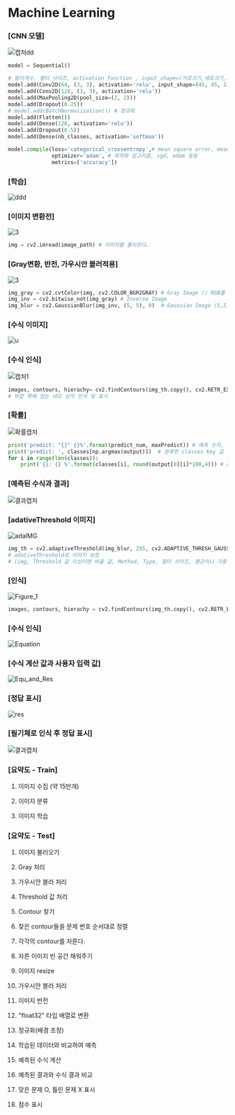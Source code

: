 # Machine Learning

### [CNN 모델]

![캡처dd](README.assets/CNN.JPG)

```python
model = Sequential()

# 필터개수, 필터 사이즈, activation function , input_shape=(가로크기,세로크기,차원)
model.add(Conv2D(64, (3, 3), activation='relu', input_shape=(45, 45, 1)))
model.add(Conv2D(128, (3, 3), activation='relu'))
model.add(MaxPooling2D(pool_size=(2, 2)))
model.add(Dropout(0.25))
# model.add(BatchNormalization()) # 정규화
model.add(Flatten())
model.add(Dense(128, activation='relu'))
model.add(Dropout(0.5))
model.add(Dense(nb_classes, activation='softmax'))

model.compile(loss='categorical_crossentropy',# mean square error, mean absolute error 등 사용 가능
              optimizer='adam',	# 최적화 알고리즘, sgd, adam 등등
              metrics=['accuracy'])
```





### [학습]

![ddd](README.assets/train.JPG)







### [이미지 변환전] 

![3](README.assets/3.jpg)

```python
img = cv2.imread(image_path) # 이미지를 불러온다.
```



### [Gray변환, 반전, 가우시안 블러적용]

![3](README.assets/3.PNG)

```python
img_gray = cv2.cvtColor(img, cv2.COLOR_BGR2GRAY) # Gray Image // RGB를 Gray로 변환(3차원 -> 1차원)
img_inv = cv2.bitwise_not(img_gray)	# Inverse Image
img_blur = cv2.GaussianBlur(img_inv, (5, 5), 0)  # Gaussian Image (5,5) 필터로 적용
```



### [수식 이미지]

![u](README.assets/u.jpg)





### [수식 인식]

![캡처1](README.assets/캡처1.PNG)

```python
images, contours, hierachy= cv2.findContours(img_th.copy(), cv2.RETR_EXTERNAL, cv2.CHAIN_APPROX_SIMPLE)
# 바깥 쪽에 있는 네모 상자 인식 및 표시
```





### [확률]

![확률캡처](README.assets/확률.PNG)

```python
print('predict: "{}" {}%'.format(predict_num, maxPredict)) # 예측 숫자, 가장 높은 확률의 숫자
print('predict: ', classes[np.argmax(output)]) 	# 분류한 classes key 값
for i in range(len(classes)):
    print('{}: {} %'.format(classes[i], round(output[0][i]*100,4))) # classes 각각의 확률
```





### [예측된 수식과 결과]

![결과캡처](README.assets/결과캡처.PNG)



### [adativeThreshold 이미지]

![adaIMG](README.assets/adaIMG.JPG)

```python
img_th = cv2.adaptiveThreshold(img_blur, 255, cv2.ADAPTIVE_THRESH_GAUSSIAN_C, cv2.THRESH_BINARY_INV, 5, 2)
# adativeThreshold로 이미지 보정
# (img, Threshold 값 이상이면 바꿀 값, Method, Type, 필터 사이즈, 평균이나 가중평균에서 차감할 값)
```



### [인식]

![Figure_1](README.assets/Figure_1.jpeg)

```python
images, contours, hierachy = cv2.findContours(img_th.copy(), cv2.RETR_EXTERNAL, cv2.CHAIN_APPROX_SIMPLE)
```





### [수식 인식]

![Equation](README.assets/Equation.jpg)





### [수식 계산 값과 사용자 입력 값]

![Equ_and_Res](README.assets/Equ_and_Res.jpg)





### [정답 표시]

![res](README.assets/res.JPG)



### [필기체로 인식 후 정답 표시]

![결과캡처](README.assets/결과캡처-1591354410709.JPG)





### [요약도 - Train]

1) 이미지 수집 (약 15만개)

2) 이미지 분류

3) 이미지 학습



### [요약도 - Test]

1) 이미지 불러오기

2) Gray 처리

3) 가우시안 블러 처리

4) Threshold 값 처리

5) Contour 찾기

6) 찾은 contour들을 문제 번호 순서대로 정렬

7) 각각의 contour를 자른다.

8) 자른 이미지 빈 공간 채워주기

9) 이미지 resize

10) 가우시안 블러 처리

11) 이미지 반전

12) "float32" 타입 배열로 변환

13) 정규화(배경 조정)

14) 학습된 데이터와 비교하여 예측

15) 예측된 수식 계산

16) 예측된 결과와 수식 결과 비교

17) 맞은 문제 O, 틀린 문제 X 표시

18) 점수 표시